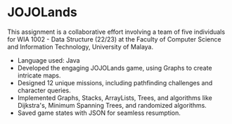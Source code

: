 <h1>JOJOLands</h1>

This assignment is a collaborative effort involving a team of five individuals for WIA 1002 - Data Structure (22/23) at the Faculty of Computer Science and Information Technology, University of Malaya.
- Language used: Java
- Developed the engaging JOJOLands game, using Graphs to create intricate maps.
- Designed 12 unique missions, including pathfinding challenges and character queries.
- Implemented Graphs, Stacks, ArrayLists, Trees, and algorithms like Dijkstra's, Minimum Spanning Trees, and randomized algorithms.
- Saved game states with JSON for seamless resumption.
